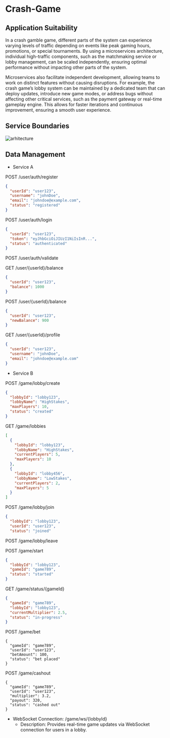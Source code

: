 # Crash-Game

## Application Suitability

In a crash gamble game, different parts of the system can experience varying levels of traffic depending on events like peak gaming hours, promotions, or special tournaments. By using a microservices architecture, individual high-traffic components, such as the matchmaking service or lobby management, can be scaled independently, ensuring optimal performance without impacting other parts of the system.

Microservices also facilitate independent development, allowing teams to work on distinct features without causing disruptions. For example, the crash game’s lobby system can be maintained by a dedicated team that can deploy updates, introduce new game modes, or address bugs without affecting other critical services, such as the payment gateway or real-time gameplay engine. This allows for faster iterations and continuous improvement, ensuring a smooth user experience.

## Service Boundaries
![arhitecture](https://github.com/user-attachments/assets/cac8578b-bcc6-47d5-bef7-f5264aa24838)

## Data Management

- Service A

POST /user/auth/register
```json
{
  "userId": "user123",
  "username": "johnDoe",
  "email": "johndoe@example.com",
  "status": "registered"
}
```

POST /user/auth/login
```json
{
  "userId": "user123",
  "token": "eyJhbGciOiJIUzI1NiIsInR...",
  "status": "authenticated"
}
```

POST /user/auth/validate

GET /user/{userId}/balance
```json
{
  "userId": "user123",
  "balance": 1000
}
```

POST /user/{userId}/balance
```json
{
  "userId": "user123",
  "newBalance": 900
}
```

GET /user/{userId}/profile
```json
{
  "userId": "user123",
  "username": "johnDoe",
  "email": "johndoe@example.com"
}
```

- Service B

POST /game/lobby/create
```json
{
  "lobbyId": "lobby123",
  "lobbyName": "HighStakes",
  "maxPlayers": 10,
  "status": "created"
}
```

GET /game/lobbies
```json
[
  {
    "lobbyId": "lobby123",
    "lobbyName": "HighStakes",
    "currentPlayers": 5,
    "maxPlayers": 10
  },
  {
    "lobbyId": "lobby456",
    "lobbyName": "LowStakes",
    "currentPlayers": 2,
    "maxPlayers": 5
  }
]
```

POST /game/lobby/join
```json
{
  "lobbyId": "lobby123",
  "userId": "user123",
  "status": "joined"

```

POST /game/lobby/leave

POST /game/start
```json
{
  "lobbyId": "lobby123",
  "gameId": "game789",
  "status": "started"
}
```

GET /game/status/{gameId}
```json
{
  "gameId": "game789",
  "lobbyId": "lobby123",
  "currentMultiplier": 2.5,
  "status": "in-progress"
}
```
POST /game/bet
```
{
  "gameId": "game789",
  "userId": "user123",
  "betAmount": 100,
  "status": "bet placed"
}
```

POST /game/cashout
```
{
  "gameId": "game789",
  "userId": "user123",
  "multiplier": 3.2,
  "payout": 320,
  "status": "cashed out"
}
```

* WebSocket Connection: /game/ws/{lobbyId}
   * Description: Provides real-time game updates via WebSocket connection for users in a lobby.


